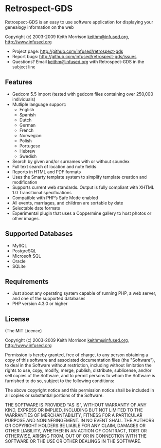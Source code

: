 # Retrospect-GDS

Retrospect-GDS is an easy to use software application for displaying your genealogy information on the web

Copyright (c) 2003-2009 Keith Morrison [keithm@infused.org](mailto:keithm@infused.org?subject=Retrospect-GDS), <http://www.infused.org>

* Project page: <http://github.com/infused/retrospect-gds>  
* Report bugs: <http://github.com/infused/retrospect-gds/issues>  
* Questions? Email [keithm@infused.org](mailto:keithm@infused.org?subject=Retrospect-GDS) with Retrospect-GDS in the subject line

## Features

* Gedcom 5.5 import (tested with gedcom files containing over 250,000 individuals)
* Mutliple language support:
    * English
    * Spanish
    * Dutch
    * German
    * French
    * Norwegian
    * Polish
    * Portugese
    * Hebrew
    * Swedish
* Search by given and/or surnames with or without soundex
* Full text search of location and note fields
* Reports in HTML and PDF formats
* Uses the Smarty template system to simplify template creation and modification
* Supports current web standards. Output is fully compliant with XHTML 1.0 Transitional specifications
* Compatible with PHP’s Safe Mode enabled
* All events, marriages, and children are sortable by date
* Selectable date formats
* Experimental plugin that uses a Coppermine gallery to host photos or other images.
  
## Supported Databases

* MySQL
* PostgreSQL
* Microsoft SQL
* Oracle
* SQLite
  
## Requirements

* Just about any operating system capable of running PHP, a web server, and one of the supported databases
* PHP version 4.3.0 or higher

## License

(The MIT Licence)

Copyright (c) 2003-2009 Keith Morrison [keithm@infused.org](mailto:keithm@infused.org?subject=Retrospect-GDS), <http://www.infused.org>

Permission is hereby granted, free of charge, to any person
obtaining a copy of this software and associated documentation
files (the "Software"), to deal in the Software without
restriction, including without limitation the rights to use,
copy, modify, merge, publish, distribute, sublicense, and/or sell
copies of the Software, and to permit persons to whom the
Software is furnished to do so, subject to the following
conditions:

The above copyright notice and this permission notice shall be
included in all copies or substantial portions of the Software.

THE SOFTWARE IS PROVIDED "AS IS", WITHOUT WARRANTY OF ANY KIND,
EXPRESS OR IMPLIED, INCLUDING BUT NOT LIMITED TO THE WARRANTIES
OF MERCHANTABILITY, FITNESS FOR A PARTICULAR PURPOSE AND
NONINFRINGEMENT. IN NO EVENT SHALL THE AUTHORS OR COPYRIGHT
HOLDERS BE LIABLE FOR ANY CLAIM, DAMAGES OR OTHER LIABILITY,
WHETHER IN AN ACTION OF CONTRACT, TORT OR OTHERWISE, ARISING
FROM, OUT OF OR IN CONNECTION WITH THE SOFTWARE OR THE USE OR
OTHER DEALINGS IN THE SOFTWARE.
